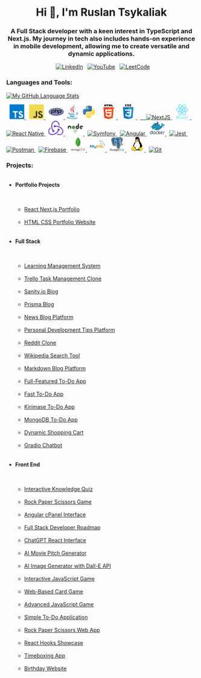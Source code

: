 <h1 align="center">Hi 👋, I'm Ruslan Tsykaliak</h1>
<h3 align="center">A Full Stack developer with a keen interest in TypeScript and Next.js. My journey in tech also includes hands-on experience in mobile development, allowing me to create versatile and dynamic applications.</h3>

<p align="center">
  <a href="https://www.linkedin.com/in/ruslan-tsykaliak" target="blank"><img src="https://raw.githubusercontent.com/rahuldkjain/github-profile-readme-generator/master/src/images/icons/Social/linked-in-alt.svg" alt="LinkedIn" height="30" width="40" /></a>
  <a href="https://www.youtube.com/@ruslantsykaliak5455" target="blank"><img src="https://raw.githubusercontent.com/rahuldkjain/github-profile-readme-generator/master/src/images/icons/Social/youtube.svg" alt="YouTube" height="30" width="40" /></a>
  <a href="https://leetcode.com/u/ruslantsykaliak" target="blank"><img src="https://raw.githubusercontent.com/rahuldkjain/github-profile-readme-generator/master/src/images/icons/Social/leet-code.svg" alt="LeetCode" height="30" width="40" /></a>
</p>

<h3 align="left">Languages and Tools:</h3>

[![My GitHub Language Stats](https://github-readme-stats.vercel.app/api/top-langs/?username=ruslantsykaliak&langs_count=5&theme=tokyonight&hide=pug,html,css,scss,hack)]()
<!--
<p><img src="https://github-readme-stats.vercel.app/api/top-langs?username=ruslantsykaliak&show_icons=true&locale=en&layout=compact&hide=pug,css,scss,hack" alt="ruslantsykaliak" /></p>
-->

<p align="left">
  <a href="https://www.typescriptlang.org/" target="_blank" rel="noreferrer"> <img src="https://raw.githubusercontent.com/devicons/devicon/master/icons/typescript/typescript-original.svg" alt="TypeScript" width="40" height="40"/> </a>
  <a href="https://developer.mozilla.org/en-US/docs/Web/JavaScript" target="_blank" rel="noreferrer"> <img src="https://raw.githubusercontent.com/devicons/devicon/master/icons/javascript/javascript-original.svg" alt="JavaScript" width="40" height="40"/> </a>
  <a href="https://www.php.net" target="_blank" rel="noreferrer"> <img src="https://raw.githubusercontent.com/devicons/devicon/master/icons/php/php-original.svg" alt="PHP" width="40" height="40"/> </a>
  <a href="https://www.java.com/" target="_blank"><img src="https://raw.githubusercontent.com/devicons/devicon/master/icons/java/java-original.svg" alt="Java" width="40" height="40"/></a>
  <a href="https://www.python.org/" target="_blank"><img src="https://raw.githubusercontent.com/devicons/devicon/master/icons/python/python-original.svg" alt="Python" width="40" height="40"/></a>
<!--   <a href="https://tailwindcss.com/" target="_blank" rel="noreferrer"> <img src="https://www.vectorlogo.zone/logos/tailwindcss/tailwindcss-icon.svg" alt="Tailwind CSS" width="40" height="40"/> </a> -->
  <a href="https://www.w3.org/html/" target="_blank" rel="noreferrer"> <img src="https://raw.githubusercontent.com/devicons/devicon/master/icons/html5/html5-original-wordmark.svg" alt="HTML5" width="40" height="40"/> </a>
  <a href="https://www.w3schools.com/css/" target="_blank" rel="noreferrer"> <img src="https://raw.githubusercontent.com/devicons/devicon/master/icons/css3/css3-original-wordmark.svg" alt="CSS3" width="40" height="40"/> </a>
  <a href="https://nextjs.org/" target="_blank" rel="noreferrer">
    <img src="https://logowik.com/content/uploads/images/nextjs2106.logowik.com.webp" alt="NextJS" width="40" height="40"/>
</a>
  <a href="https://reactjs.org/" target="_blank" rel="noreferrer"> <img src="https://raw.githubusercontent.com/devicons/devicon/master/icons/react/react-original-wordmark.svg" alt="React" width="40" height="40"/> </a>
  <a href="https://reactnative.dev/" target="_blank" rel="noreferrer"> <img src="https://reactnative.dev/img/header_logo.svg" alt="React Native" width="40" height="40"/> </a>
  <a href="https://redux.js.org" target="_blank" rel="noreferrer"> <img src="https://raw.githubusercontent.com/devicons/devicon/master/icons/redux/redux-original.svg" alt="Redux" width="40" height="40"/> </a>
  <a href="https://nodejs.org" target="_blank" rel="noreferrer"> <img src="https://raw.githubusercontent.com/devicons/devicon/master/icons/nodejs/nodejs-original-wordmark.svg" alt="Node.js" width="40" height="40"/> </a>
  <a href="https://symfony.com" target="_blank" rel="noreferrer"> <img src="https://symfony.com/logos/symfony_black_03.svg" alt="Symfony" width="40" height="40"/> </a>
  <a href="https://angular.io" target="_blank" rel="noreferrer"> <img src="https://angular.io/assets/images/logos/angular/angular.svg" alt="Angular" width="40" height="40"/> </a>
  <a href="https://www.docker.com/" target="_blank" rel="noreferrer"> <img src="https://raw.githubusercontent.com/devicons/devicon/master/icons/docker/docker-original-wordmark.svg" alt="Docker" width="40" height="40"/> </a>
  <a href="https://jestjs.io" target="_blank" rel="noreferrer"> <img src="https://www.vectorlogo.zone/logos/jestjsio/jestjsio-icon.svg" alt="Jest" width="40" height="40"/> </a>
  <a href="https://postman.com" target="_blank" rel="noreferrer"> <img src="https://www.vectorlogo.zone/logos/getpostman/getpostman-icon.svg" alt="Postman" width="40" height="40"/> </a>
  <a href="https://firebase.google.com/" target="_blank" rel="noreferrer"> <img src="https://www.vectorlogo.zone/logos/firebase/firebase-icon.svg" alt="Firebase" width="40" height="40"/> </a>
  <a href="https://www.mongodb.com/" target="_blank" rel="noreferrer"> <img src="https://raw.githubusercontent.com/devicons/devicon/master/icons/mongodb/mongodb-original-wordmark.svg" alt="MongoDB" width="40" height="40"/> </a>
  <a href="https://www.mysql.com/" target="_blank" rel="noreferrer"> <img src="https://raw.githubusercontent.com/devicons/devicon/master/icons/mysql/mysql-original-wordmark.svg" alt="MySQL" width="40" height="40"/> </a>
  <a href="https://www.postgresql.org" target="_blank" rel="noreferrer"> <img src="https://raw.githubusercontent.com/devicons/devicon/master/icons/postgresql/postgresql-original-wordmark.svg" alt="PostgreSQL" width="40" height="40"/> </a>
  <a href="https://www.linux.org/" target="_blank" rel="noreferrer"> <img src="https://raw.githubusercontent.com/devicons/devicon/master/icons/linux/linux-original.svg" alt="Linux" width="40" height="40"/> </a>
  <a href="https://git-scm.com/" target="_blank" rel="noreferrer"> <img src="https://www.vectorlogo.zone/logos/git-scm/git-scm-icon.svg" alt="Git" width="40" height="40"/> </a>
</p>

<h3 align="left">Projects:</h3>

<ul>
    <li><strong>Portfolio Projects</strong></li>
    <ul>
        <li><a href="https://ruslan-tsykaliak.vercel.app">React Next.js Portfolio</a></li>
        <li><a href="https://html-css-portfolio-rt.vercel.app">HTML CSS Portfolio Website</a></li>
    </ul>
    <li><strong>Full Stack</strong></li>
    <ul>
        <li><a href="https://lsm-next-js-13.vercel.app/">Learning Management System</a></li>
        <li><a href="https://trello-next14.vercel.app/">Trello Task Management Clone</a></li>
        <li><a href="https://next-js-14-sanity-io-blog.vercel.app/">Sanity.io Blog</a></li>
        <li><a href="https://next-js-blog-prisma.vercel.app/">Prisma Blog</a></li>
        <li><a href="https://next-js-14-news-blog.vercel.app/">News Blog Platform</a></li>
        <li><a href="https://personal-development-tips.vercel.app/">Personal Development Tips Platform</a></li>
        <li><a href="https://reddit-clone-ruslan.vercel.app/">Reddit Clone</a></li>
        <li><a href="https://wiki-search-sooty.vercel.app/">Wikipedia Search Tool</a></li>
        <li><a href="https://md-blog-rt.vercel.app/">Markdown Blog Platform</a></li>
        <li><a href="https://ruslan-tsykaliak-todo.vercel.app/">Full-Featured To-Do App</a></li>
        <li><a href="https://fast-todo-mauve.vercel.app/">Fast To-Do App</a></li>
        <li><a href="https://kirimase-todo.vercel.app/">Kirimase To-Do App</a></li>
        <li><a href="https://ruslan-tsykaliak-todo-mongodb.vercel.app/">MongoDB To-Do App</a></li>
        <li><a href="https://add-to-cart-ruslan-t.netlify.app/">Dynamic Shopping Cart</a></li>
        <li><a href="https://huggingface.co/spaces/RuslanTsykaliak/gradio-chatbot">Gradio Chatbot</a></li>
    </ul>
    <li><strong>Front End</strong></li>
    <ul>
        <li><a href="https://ruslans-test-of-knowledge.vercel.app/">Interactive Knowledge Quiz</a></li>
        <li><a href="https://comfy-gelato-3fa394.netlify.app/">Rock Paper Scissors Game</a></li>
        <li><a href="https://angular-cpanel.vercel.app/">Angular cPanel Interface</a></li>
        <li><a href="https://my-full-stack-developer-roadmap.vercel.app/">Full Stack Developer Roadmap</a></li>
        <li><a href="https://chatgpt-react-ivory.vercel.app/">ChatGPT React Interface</a></li>
        <li><a href="https://movie-pitch-eta.vercel.app/">AI Movie Pitch Generator</a></li>
        <li><a href="https://dall-e-api-with-react.vercel.app/">AI Image Generator with Dall-E API</a></li>
        <li><a href="https://javascript-game-delta.vercel.app/">Interactive JavaScript Game</a></li>
        <li><a href="https://card-game-js-2.netlify.app/">Web-Based Card Game</a></li>
        <li><a href="https://javascript-game-2.vercel.app/">Advanced JavaScript Game</a></li>
        <li><a href="https://ruslan-to-do.netlify.app/">Simple To-Do Application</a></li>
        <li><a href="https://rock-paper-scissors-webmanifest.netlify.app/">Rock Paper Scissors Web App</a></li>
        <li><a href="https://react-hooks-rt.vercel.app/">React Hooks Showcase</a></li>
        <li><a href="https://next-timeboxing.vercel.app/">Timeboxing App</a></li>
        <li><a href="https://birthday-nine-smoky.vercel.app/">Birthday Website</a></li>
    </ul>
</ul>
